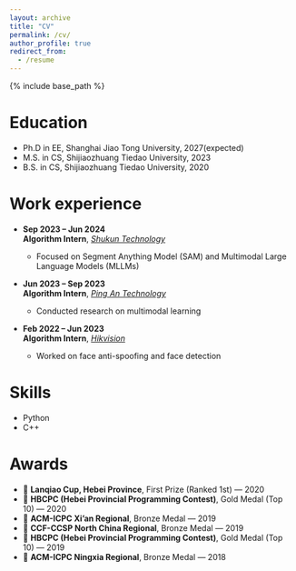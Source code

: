 ```yaml
---
layout: archive
title: "CV"
permalink: /cv/
author_profile: true
redirect_from:
  - /resume
---
```


{% include base_path %}

Education
======
* Ph.D in EE, Shanghai Jiao Tong University, 2027(expected)
* M.S. in CS, Shijiaozhuang Tiedao University, 2023
* B.S. in CS, Shijiaozhuang Tiedao University, 2020

Work experience
======

- **Sep 2023 – Jun 2024**  
  **Algorithm Intern**, [*Shukun Technology*](https://www.shukun.com/)  
  - Focused on Segment Anything Model (SAM) and Multimodal Large Language Models (MLLMs)

- **Jun 2023 – Sep 2023**  
  **Algorithm Intern**, [*Ping An Technology*](https://tech.pingan.com/)  
  - Conducted research on multimodal learning

- **Feb 2022 – Jun 2023**  
  **Algorithm Intern**, [*Hikvision*](https://www.hikvision.com/cn/)  
  - Worked on face anti-spoofing and face detection
  
Skills
======
* Python
* C++


Awards
======
- 🥇 **Lanqiao Cup, Hebei Province**, First Prize (Ranked 1st) — 2020  
- 🥇 **HBCPC (Hebei Provincial Programming Contest)**, Gold Medal (Top 10) — 2020  
- 🥉 **ACM-ICPC Xi’an Regional**, Bronze Medal — 2019  
- 🥉 **CCF-CCSP North China Regional**, Bronze Medal — 2019  
- 🥇 **HBCPC (Hebei Provincial Programming Contest)**, Gold Medal (Top 10) — 2019  
- 🥉 **ACM-ICPC Ningxia Regional**, Bronze Medal — 2018

  
<!-- 
Publications
======
  <ul>{% for post in site.publications reversed %}
    {% include archive-single-cv.html %}
  {% endfor %}</ul>
  
Talks
======
  <ul>{% for post in site.talks reversed %}
    {% include archive-single-talk-cv.html  %}
  {% endfor %}</ul>
  
Teaching
======
  <ul>{% for post in site.teaching reversed %}
    {% include archive-single-cv.html %}
  {% endfor %}</ul>
  
Service and leadership
======
* Currently signed in to 43 different slack teams
 -->

